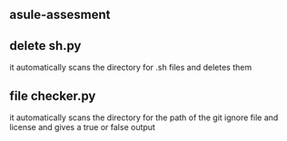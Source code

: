 
## asule-assesment
## delete sh.py
it automatically scans the directory for .sh files and deletes them

## file checker.py
it automatically scans the directory for the path of the git ignore file and license and gives a true or false output
